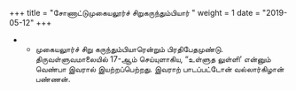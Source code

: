 ﻿+++
title = "சோணாட்டுமுகையலூர்ச் சிறுகருந்தும்பியார்  "
weight = 1
date = "2019-05-12"
+++


- - முகையலுார்ச் சிறு கருந்தும்பியாரென்றும் பிரதிபேதமுண்டு. திருவள்ளுவமாலையில் 17-ஆம் செய்யுளாகிய, “உள்ளுத லுள்ளி’ என்னும் வெண்பா இவரால் இயற்றப்பெற்றது. இவராற் பாடப்பட்டோன் வல்லார்கிழான் பண்ணன். 
